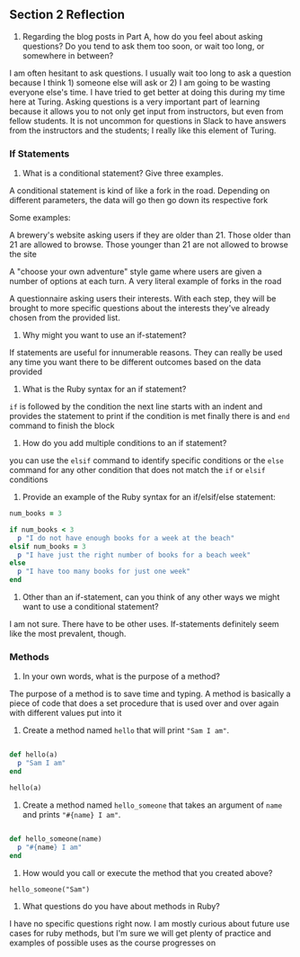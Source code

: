 ## Section 2 Reflection

1. Regarding the blog posts in Part A, how do you feel about asking questions? Do you tend to ask them too soon, or wait too long, or somewhere in between?

I am often hesitant to ask questions. I usually wait too long to ask a question because I think 1) someone else will ask or 2) I am going to be wasting everyone else's time. I have tried to get better at doing this during my time here at Turing. Asking questions is a very important part of learning because it allows you to not only get input from instructors, but even from fellow students. It is not uncommon for questions in Slack to have answers from the instructors and the students; I really like this element of Turing. 

### If Statements

1. What is a conditional statement? Give three examples.

A conditional statement is kind of like a fork in the road. Depending on different parameters, the data will go then go down its respective fork

Some examples:

A brewery's website asking users if they are older than 21. Those older than 21 are allowed to browse. Those younger than 21 are not allowed to browse the site

A "choose your own adventure" style game where users are given a number of options at each turn. A very literal example of forks in the road

A questionnaire asking users their interests. With each step, they will be brought to more specific questions about the interests they've already chosen from the provided list.

1. Why might you want to use an if-statement?

If statements are useful for innumerable reasons. They can really be used any time you want there to be different outcomes based on the data provided

1. What is the Ruby syntax for an if statement?

`if` is followed by the condition
the next line starts with an indent and provides the statement to print if the condition is met
finally there is and `end` command to finish the block

1. How do you add multiple conditions to an if statement?

you can use the  `elsif` command to identify specific conditions or the `else` command for any other condition that does not match the `if` or `elsif` conditions

1. Provide an example of the Ruby syntax for an if/elsif/else statement:

```ruby
num_books = 3

if num_books < 3
  p "I do not have enough books for a week at the beach"
elsif num_books = 3
  p "I have just the right number of books for a beach week"
else
  p "I have too many books for just one week"
end
```
1. Other than an if-statement, can you think of any other ways we might want to use a conditional statement?

I am not sure. There have to be other uses. If-statements definitely seem like the most prevalent, though.

### Methods

1. In your own words, what is the purpose of a method?

The purpose of a method is to save time and typing. A method is basically a piece of code that does a set procedure that is used over and over again with different values put into it

1. Create a method named `hello` that will print `"Sam I am"`.

```ruby

def hello(a)
  p "Sam I am"
end

hello(a)
```

1. Create a method named `hello_someone` that takes an argument of `name` and prints `"#{name} I am"`.

```ruby

def hello_someone(name)
  p "#{name} I am"
end

```
1. How would you call or execute the method that you created above?

`hello_someone("Sam")`

1. What questions do you have about methods in Ruby?

I have no specific questions right now. I am mostly curious about future use cases for ruby methods, but I'm sure we will get plenty of practice and examples of possible uses as the course progresses on
